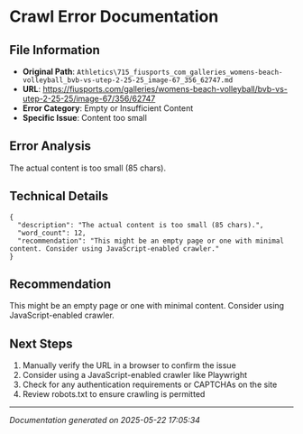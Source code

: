 # Crawl Error Documentation

## File Information
- **Original Path**: `Athletics\715_fiusports_com_galleries_womens-beach-volleyball_bvb-vs-utep-2-25-25_image-67_356_62747.md`
- **URL**: https://fiusports.com/galleries/womens-beach-volleyball/bvb-vs-utep-2-25-25/image-67/356/62747
- **Error Category**: Empty or Insufficient Content
- **Specific Issue**: Content too small

## Error Analysis
The actual content is too small (85 chars).

## Technical Details
```
{
  "description": "The actual content is too small (85 chars).",
  "word_count": 12,
  "recommendation": "This might be an empty page or one with minimal content. Consider using JavaScript-enabled crawler."
}
```

## Recommendation
This might be an empty page or one with minimal content. Consider using JavaScript-enabled crawler.

## Next Steps
1. Manually verify the URL in a browser to confirm the issue
2. Consider using a JavaScript-enabled crawler like Playwright
3. Check for any authentication requirements or CAPTCHAs on the site
4. Review robots.txt to ensure crawling is permitted

---
*Documentation generated on 2025-05-22 17:05:34*
